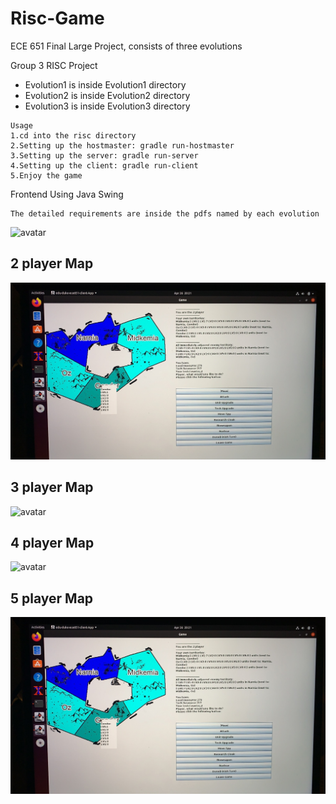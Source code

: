 # Risc-Game
ECE 651 Final Large Project, consists of three evolutions

Group 3 RISC Project

* Evolution1 is inside Evolution1 directory 
* Evolution2 is inside Evolution2 directory 
* Evolution3 is inside Evolution3 directory

```
Usage
1.cd into the risc directory
2.Setting up the hostmaster: gradle run-hostmaster
3.Setting up the server: gradle run-server
4.Setting up the client: gradle run-client
5.Enjoy the game
```

Frontend Using Java Swing

```
The detailed requirements are inside the pdfs named by each evolution
```

![avatar](https://i.insider.com/51e6e68e69beddbf39000032?width=2500&format=jpeg&auto=webp)

## 2 player Map
![2p](https://github.com/YisongZou/Risc-Game/blob/master/IMG_5956.JPG)
## 3 player Map
![avatar](https://github.com/YisongZou/Risc-Game/blob/master/3%20players.png)
## 4 player Map
![avatar](https://github.com/YisongZou/Risc-Game/blob/master/4%20players.png)
## 5 player Map
![avatar](https://github.com/YisongZou/Risc-Game/blob/master/IMG_5956.JPG)


